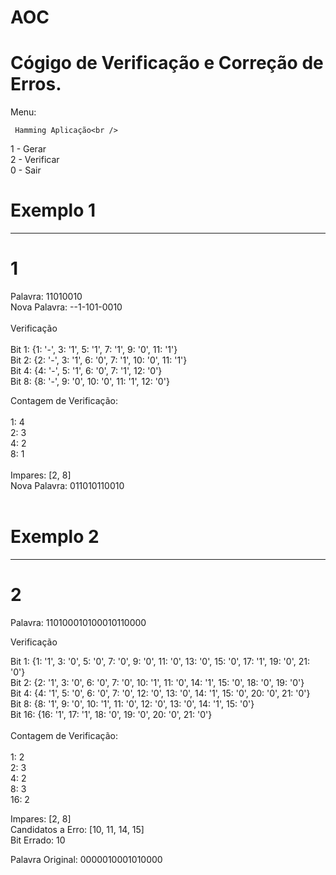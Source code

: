 # AOC
# Cógigo de Verificação e Correção de Erros.

Menu:

     Hamming Aplicação<br />

1 - Gerar <br />
2 - Verificar <br />
0 - Sair <br />

# Exemplo 1
---------------------------------------------
# 1
Palavra: 11010010 <br />
Nova Palavra: --1-101-0010 <br />
<br />
Verificação<br />
<br />
Bit 1: {1: '-', 3: '1', 5: '1', 7: '1', 9: '0', 11: '1'} <br />
Bit 2: {2: '-', 3: '1', 6: '0', 7: '1', 10: '0', 11: '1'} <br />
Bit 4: {4: '-', 5: '1', 6: '0', 7: '1', 12: '0'} <br />
Bit 8: {8: '-', 9: '0', 10: '0', 11: '1', 12: '0'} <br />

Contagem de Verificação:<br />
<br />
1: 4 <br />
2: 3 <br />
4: 2 <br />
8: 1 <br />
<br />
Impares: [2, 8] <br />
Nova Palavra: 011010110010 <br />
<br />
# Exemplo 2
---------------------------------------------

# 2
Palavra: 110100010100010110000<br />

Verificação<br />

Bit 1: {1: '1', 3: '0', 5: '0', 7: '0', 9: '0', 11: '0', 13: '0', 15: '0', 17: '1', 19: '0', 21: '0'}<br />
Bit 2: {2: '1', 3: '0', 6: '0', 7: '0', 10: '1', 11: '0', 14: '1', 15: '0', 18: '0', 19: '0'}<br />
Bit 4: {4: '1', 5: '0', 6: '0', 7: '0', 12: '0', 13: '0', 14: '1', 15: '0', 20: '0', 21: '0'}<br />
Bit 8: {8: '1', 9: '0', 10: '1', 11: '0', 12: '0', 13: '0', 14: '1', 15: '0'}<br />
Bit 16: {16: '1', 17: '1', 18: '0', 19: '0', 20: '0', 21: '0'}<br />
<br />
Contagem de Verificação:<br />
<br />
1: 2<br />
2: 3<br />
4: 2<br />
8: 3<br />
16: 2<br />

Impares: [2, 8]<br />
Candidatos a Erro: [10, 11, 14, 15]<br />
Bit Errado: 10<br />

Palavra Original: 0000010001010000<br />
